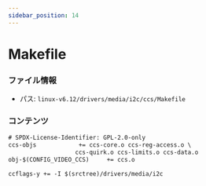 ```yaml
---
sidebar_position: 14
---
```

# Makefile

### ファイル情報

- パス: `linux-v6.12/drivers/media/i2c/ccs/Makefile`

### コンテンツ

```txt
# SPDX-License-Identifier: GPL-2.0-only
ccs-objs			+= ccs-core.o ccs-reg-access.o \
				   ccs-quirk.o ccs-limits.o ccs-data.o
obj-$(CONFIG_VIDEO_CCS)		+= ccs.o

ccflags-y += -I $(srctree)/drivers/media/i2c

```
